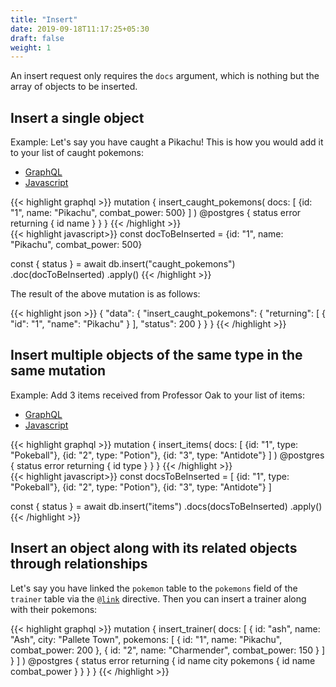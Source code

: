 ```yaml
---
title: "Insert"
date: 2019-09-18T11:17:25+05:30
draft: false
weight: 1
---
```


An insert request only requires the `docs` argument, which is nothing but the array of objects to be inserted.

## Insert a single object

Example: Let's say you have caught a Pikachu! This is how you would add it to your list of caught pokemons:

<div class="row tabs-wrapper">
  <div class="col s12" style="padding:0">
    <ul class="tabs">
      <li class="tab col s2"><a class="active" href="#insert-one-graphql">GraphQL</a></li>
      <li class="tab col s2"><a href="#insert-one-js">Javascript</a></li>
    </ul>
  </div>
  <div id="insert-one-graphql" class="col s12" style="padding:0">
{{< highlight graphql >}}
mutation {
  insert_caught_pokemons(
    docs: [
      {id: "1", name: "Pikachu", combat_power: 500}
    ]
  ) @postgres {
    status
    error
    returning {
      id
      name
    }
  }
}
{{< /highlight >}}   
  </div>
  <div id="insert-one-js" class="col s12" style="padding:0">
{{< highlight javascript>}}
const docToBeInserted = {id: "1", name: "Pikachu", combat_power: 500}

const { status } = await db.insert("caught_pokemons")
  .doc(docToBeInserted)
  .apply()
{{< /highlight >}}  
  </div>
</div>

The result of the above mutation is as follows:

{{< highlight json >}}
{
  "data": {
    "insert_caught_pokemons": {
      "returning": [
        {
           "id": "1",
           "name": "Pikachu"
        }
      ],
      "status": 200
    }
  }
}
{{< /highlight >}}   

## Insert multiple objects of the same type in the same mutation

Example: Add 3 items received from Professor Oak to your list of items:

<div class="row tabs-wrapper">
  <div class="col s12" style="padding:0">
    <ul class="tabs">
      <li class="tab col s2"><a class="active" href="#insert-many-graphql">GraphQL</a></li>
      <li class="tab col s2"><a href="#insert-many-js">Javascript</a></li>
    </ul>
  </div>
  <div id="insert-many-graphql" class="col s12" style="padding:0">
{{< highlight graphql >}}
mutation {
  insert_items(
    docs: [
      {id: "1", type: "Pokeball"},
      {id: "2", type: "Potion"},
      {id: "3", type: "Antidote"}
    ]
  ) @postgres {
    status
    error
    returning {
      id
      type
    }
  }
}
{{< /highlight >}}   
  </div>
  <div id="insert-many-js" class="col s12" style="padding:0">
{{< highlight javascript>}}
const docsToBeInserted = [
  {id: "1", type: "Pokeball"},
  {id: "2", type: "Potion"},
  {id: "3", type: "Antidote"}
]

const { status } = await db.insert("items")
  .docs(docsToBeInserted)
  .apply()
{{< /highlight >}}  
  </div>
</div>

## Insert an object along with its related objects through relationships

Let's say you have linked the `pokemon` table to the `pokemons` field of the `trainer` table via the [`@link`](/essentials/data-modelling/types-and-directives/#link-directive) directive. Then you can insert a trainer along with their pokemons:

{{< highlight graphql >}}
mutation {
  insert_trainer(
    docs: [
      {
        id: "ash", 
        name: "Ash", 
        city: "Pallete Town",
        pokemons: [
          {
            id: "1",
            name: "Pikachu",
            combat_power: 200
          },
          {
            id: "2",
            name: "Charmender",
            combat_power: 150
          }
        ]
      }
    ]
  ) @postgres {
    status
    error
    returning {
      id
      name
      city
      pokemons {
        id
        name
        combat_power
      }
    }
  }
}
{{< /highlight >}}